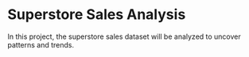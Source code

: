 ﻿# Superstore Sales Analysis

In this project, the superstore sales dataset will be analyzed to uncover patterns and trends.
